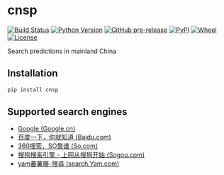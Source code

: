 # cnsp
[![Build Status](https://www.travis-ci.org/wangxinhe2006/cnsp.svg)](https://www.travis-ci.org/wangxinhe2006/cnsp)
[![Python Version](https://img.shields.io/pypi/pyversions/cnsp.svg)](https://www.python.org/downloads/)
[![GitHub pre-release](https://img.shields.io/github/release-pre/wangxinhe2006/cnsp.svg)](https://github.com/wangxinhe2006/cnsp/releases)
[![PyPI](https://img.shields.io/pypi/v/cnsp.svg)](https://pypi.org/project/cnsp/#history)
[![Wheel](https://img.shields.io/pypi/wheel/cnsp.svg)](https://pypi.org/project/cnsp/#files)
[![License](https://img.shields.io/github/license/wangxinhe2006/cnsp.svg)](LICENSE)

Search predictions in mainland China

## Installation
```sh
pip install cnsp
```

## Supported search engines
- [Google (Google.cn)](https://www.google.cn/)
- [百度一下，你就知道 (Baidu.com)](https://www.baidu.com/)
- [360搜索，SO靠谱 (So.com)](https://www.so.com/)
- [搜狗搜索引擎 - 上网从搜狗开始 (Sogou.com)](https://www.sogou.com/)
- [yam蕃薯藤-搜尋 (search.Yam.com)](https://search.yam.com/)
